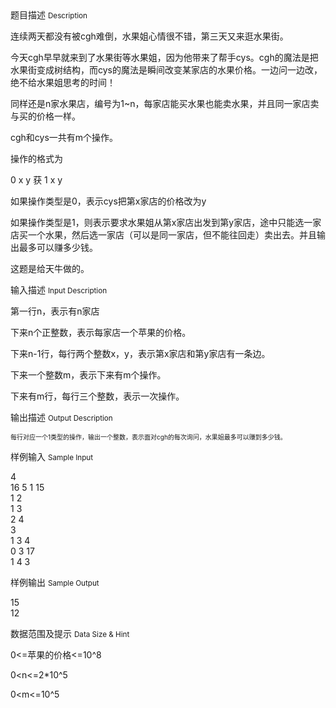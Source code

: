<div class="panel panel-default">
<div class="area-title">
<span>
题目描述
<small>Description</small>
</span></div>
<div class="panel-body">

<p>连续两天都没有被cgh难倒，水果姐心情很不错，第三天又来逛水果街。</p>
<p>今天cgh早早就来到了水果街等水果姐，因为他带来了帮手cys。cgh的魔法是把水果街变成树结构，而cys的魔法是瞬间改变某家店的水果价格。一边问一边改，绝不给水果姐思考的时间！</p>
<p>同样还是n家水果店，编号为1~n，每家店能买水果也能卖水果，并且同一家店卖与买的价格一样。</p>
<p>cgh和cys一共有m个操作。</p>
<p>操作的格式为</p>
<p>0 x y 获 1 x y</p>
<p>如果操作类型是0，表示cys把第x家店的价格改为y</p>
<p>如果操作类型是1，则表示要求水果姐从第x家店出发到第y家店，途中只能选一家店买一个水果，然后选一家店（可以是同一家店，但不能往回走）卖出去。并且输出最多可以赚多少钱。</p>
<p>这题是给天牛做的。</p>

</div>
</div>

<div class="panel panel-default">
<div class="area-title">
<span>
输入描述
<small>Input Description</small>
</span></div>
<div class="panel-body">
<p>第一行n，表示有n家店</p>
<p>下来n个正整数，表示每家店一个苹果的价格。</p>
<p>下来n-1行，每行两个整数x，y，表示第x家店和第y家店有一条边。</p>
<p>下来一个整数m，表示下来有m个操作。</p>
<p>下来有m行，每行三个整数，表示一次操作。</p>

</div>
</div>
<div  class="panel panel-default">
<div class="area-title">
<span>
输出描述
<small>Output Description</small>
</span></div>
<div class="panel-body">

<p><span style="font-size: 10px;">每行对应一个1类型的操作，输出一个整数，表示面对cgh的每次询问，水果姐最多可以赚到多少钱。</span></p>

</div>
</div>


<div class="panel panel-default">
<div class="area-title">
<span>
样例输入
<small>Sample Input</small>
</span></div>
<div class="panel-body">
<p><span>4</span><br><span>16 5 1 15</span><br><span>1 2</span><br><span>1 3</span><br><span>2 4</span><br><span>3</span><br><span>1 3 4</span><br><span>0 3 17</span><br>1 4 3</p>

</div>
</div>

<div class="panel panel-default">
<div class="area-title">
<span>
样例输出
<small>Sample Output</small>
</span></div>
<div class="panel-body">
<p>15<br>12</p>

</div>
</div>

<div class="panel panel-default">
<div class="area-title">
<span>
数据范围及提示
<small>Data Size & Hint</small>
</span></div>
<div class="panel-body">
<p>0&lt;=苹果的价格&lt;=10^8</p>
<p>0&lt;n&lt;=2*10^5</p>
<p>0&lt;m&lt;=10^5</p>
</div>
</div>